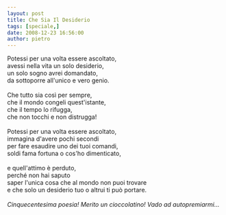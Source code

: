 ```yaml
---
layout: post
title: Che Sia Il Desiderio
tags: [speciale,]
date: 2008-12-23 16:56:00
author: pietro
---
```

Potessi per una volta essere ascoltato,<br/>avessi nella vita un solo desiderio,<br/>un solo sogno avrei domandato,<br/>da sottoporre all'unico e vero genio.<br/><br/>Che tutto sia così per sempre,<br/>che il mondo congeli quest'istante,<br/>che il tempo lo rifugga,<br/>che non tocchi e non distrugga!<br/><br/>Potessi per una volta essere ascoltato,<br/>immagina d'avere pochi secondi<br/>per fare esaudire uno dei tuoi comandi,<br/>soldi fama fortuna o cos'ho dimenticato,<br/><br/>e quell'attimo è perduto,<br/>perché non hai saputo<br/>saper l'unica cosa che al mondo non puoi trovare<br/>e che solo un desiderio tuo o altrui ti può portare.<br/><br/><span style="font-style: italic">Cinquecentesima poesia! Merito un cioccolatino! Vado ad autopremiarmi... </span>
